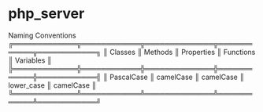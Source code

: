 # php_server

Naming Conventions
╔═════════════╦════════════╦══════════════╦════════════╦════════════╗
║   Classes   ║  Methods   ║  Properties  ║ Functions  ║ Variables  ║
╠═════════════╬════════════╬══════════════╬════════════╬════════════╣
║  PascalCase ║  camelCase ║   camelCase  ║ lower_case ║  camelCase ║
╚═════════════╩════════════╩══════════════╩════════════╩════════════╝